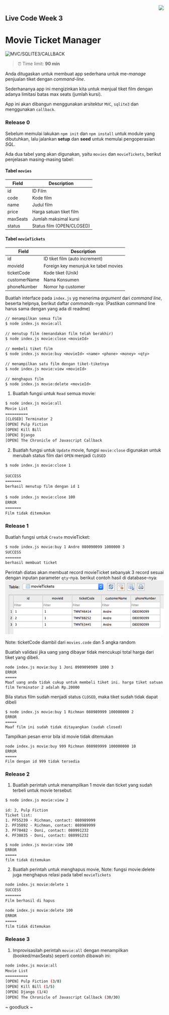 <img src="https://hacktiv8.com/img/logo-hacktiv8_bordered.png__vzu2vhp2VRX%2Bewg7J0bPlaAf7ee5fc69819b5ef3849344c119f5e18" align="right" />

## Live Code Week 3

# Movie Ticket Manager

![MVC/SQLITE3/CALLBACK](https://img.shields.io/badge/Tech%20Stack-MVC%2FSQLITE3%2FCALLBACK-green.svg)

> ⏰ Time limit: **90 min**

Anda ditugaskan untuk membuat app sederhana untuk me-_manage_ penjualan tiket dengan _command-line_.

Sederhananya app ini mengizinkan kita untuk menjual tiket film dengan adanya limitasi batas max seats (jumlah kursi).

App ini akan dibangun menggunakan arsitektur `MVC`, `sqlite3` dan menggunakan `callback`.

### Release 0

Sebelum memulai lakukan `npm init` dan `npm install` untuk module yang dibutuhkan, lalu jalankan **setup** dan **seed** untuk memulai pengoperasian _SQL_.

Ada dua tabel yang akan digunakan, yaitu `movies` dan `movieTickets`, berikut penjelasan masing-masing tabel:

#### Tabel `movies`

| Field    | Description               |
| -------- | ------------------------- |
| id       | ID Film                   |
| code     | Kode film                 |
| name     | Judul film                |
| price    | Harga satuan tiket film   |
| maxSeats | Jumlah maksimal kursi     |
| status   | Status film (OPEN/CLOSED) |

#### Tabel `movieTickets`

| Field        | Description                          |
| ------------ | ------------------------------------ |
| id           | ID tiket film (auto increment)       |
| movieId      | Foreign key menunjuk ke tabel movies |
| ticketCode   | Kode tiket (Unik)                    |
| customerName | Nama Konsumen                        |
| phoneNumber  | Nomor hp customer                    |

Buatlah interface pada `index.js` yg menerima _argument_ dari _command line_, beserta helpnya, berikut daftar _commands_-nya:
(Pastikan command line harus sama dengan yang ada di readme)
```
// menampilkan semua film
$ node index.js movie:all

// menutup film (menandakan film telah berakhir)
$ node index.js movie:close <movieId>

// membeli tiket film
$ node index.js movie:buy <movieId> <name> <phone> <money> <qty>

// menampilkan satu film dengan tiket-tiketnya
$ node index.js movie:view <movieId>

// menghapus film
$ node index.js movie:delete <movieId>
```

1. Buatlah fungsi untuk `Read` semua movie:

```bash
$ node index.js movie:all
Movie List
==========
[CLOSED] Terminator 2
[OPEN] Pulp Fiction
[OPEN] Kill Bill
[OPEN] Django
[OPEN] The Chronicle of Javascript Callback
```

2. Buatlah fungsi untuk `Update` movie, fungsi `movie:close` digunakan untuk merubah status film dari `OPEN` menjadi `CLOSED`

```bash
$ node index.js movie:close 1

SUCCESS
=======
berhasil menutup film dengan id 1

$ node index.js movie:close 100
ERROR
=======
Film tidak ditemukan
```

### Release 1

Buatlah fungsi untuk `Create` movieTicket:

```bash
$ node index.js movie:buy 1 Andre 080090099 1000000 3
SUCCESS
=======
berhasil membuat ticket
```

Perintah diatas akan membuat record movieTicket sebanyak 3 record sesuai dengan inputan parameter `qty`-nya. berikut contoh hasil di database-nya:
![](tblMovieTickets.png)

Note: ticketCode diambil dari `movies.code` dan 5 angka random

Buatlah validasi jika uang yang dibayar tidak mencukupi total harga dari tiket yang dibeli. 

```
node index.js movie:buy 1 Joni 0909090909 1000 3
ERROR
=====
Maaf uang anda tidak cukup untuk membeli tiket ini. harga tiket satuan film Terminator 2 adalah Rp.20000
```

Bila status film sudah menjadi status `CLOSED`, maka tiket sudah tidak dapat dibeli


```
$ node index.js movie:buy 1 Richman 080989999 100000000 2
ERROR
=====
Maaf film ini sudah tidak ditayangkan (sudah closed)
```

Tampilkan pesan error bila id movie tidak ditemukan


```
node index.js movie:buy 999 Richman 080989999 100000000 10
ERROR
=====
Film dengan id 999 tidak tersedia
```

### Release 2

1. Buatlah perintah untuk menampilkan 1 movie dan ticket yang sudah terbeli untuk movie tersebut:

```
$ node index.js movie:view 2

id: 2, Pulp Fiction
Ticket list:
1. PF55239 - Richman, contact: 080989999
2. PF35892 - Richman, contact: 080989999
3. PF70482 - Doni, contact: 080991232
4. PF30835 - Doni, contact: 080991232
```

```
$ node index.js movie:view 100
ERROR
=====
film tidak ditemukan
```

2. Buatlah perintah untuk menghapus movie,
   Note: fungsi movie:delete juga menghapus relasi pada tabel `movieTickets` 

```bash
node index.js movie:delete 1
SUCCESS
=======
Film berhasil di hapus
```

```bash
node index.js movie:delete 100
ERROR
=====
film tidak ditemukan
```

### Release 3

1. Improvisasilah perintah `movie:all` dengan menampilkan (booked/maxSeats) seperti contoh dibawah ini:

```bash
node index.js movie:all
Movie List
==========
[OPEN] Pulp Fiction (3/8)
[OPEN] Kill Bill (1/5)
[OPEN] Django (1/4)
[OPEN] The Chronicle of Javascript Callback (30/30)
```

~ goodluck ~
